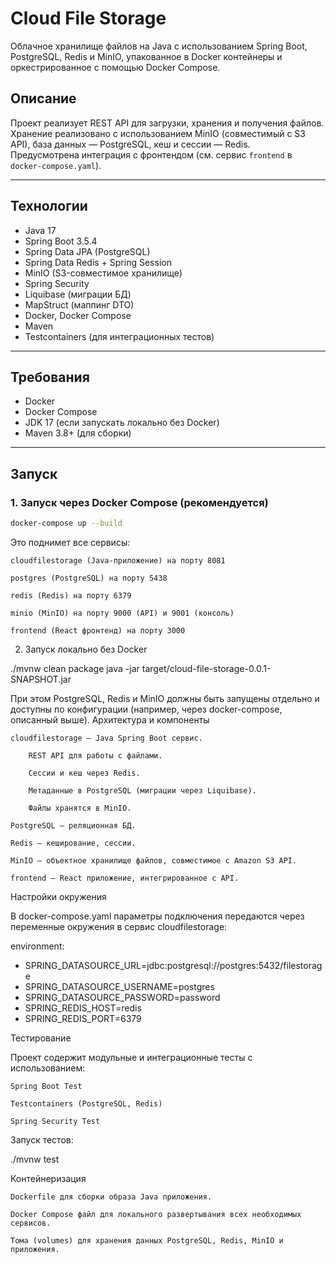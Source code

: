 # Cloud File Storage

Облачное хранилище файлов на Java с использованием Spring Boot, PostgreSQL, Redis и MinIO, упакованное в Docker контейнеры и оркестрированное с помощью Docker Compose.

## Описание

Проект реализует REST API для загрузки, хранения и получения файлов.  
Хранение реализовано с использованием MinIO (совместимый с S3 API), база данных — PostgreSQL, кеш и сессии — Redis.  
Предусмотрена интеграция с фронтендом (см. сервис `frontend` в `docker-compose.yaml`).

---

## Технологии

- Java 17  
- Spring Boot 3.5.4  
- Spring Data JPA (PostgreSQL)  
- Spring Data Redis + Spring Session  
- MinIO (S3-совместимое хранилище)  
- Spring Security  
- Liquibase (миграции БД)  
- MapStruct (маппинг DTO)  
- Docker, Docker Compose  
- Maven  
- Testcontainers (для интеграционных тестов)

---

## Требования

- Docker
- Docker Compose
- JDK 17 (если запускать локально без Docker)
- Maven 3.8+ (для сборки)

---

## Запуск

### 1. Запуск через Docker Compose (рекомендуется)

```bash
docker-compose up --build
```
Это поднимет все сервисы:

    cloudfilestorage (Java-приложение) на порту 8081

    postgres (PostgreSQL) на порту 5438

    redis (Redis) на порту 6379

    minio (MinIO) на порту 9000 (API) и 9001 (консоль)

    frontend (React фронтенд) на порту 3000

2. Запуск локально без Docker

./mvnw clean package
java -jar target/cloud-file-storage-0.0.1-SNAPSHOT.jar

При этом PostgreSQL, Redis и MinIO должны быть запущены отдельно и доступны по конфигурации (например, через docker-compose, описанный выше).
Архитектура и компоненты

    cloudfilestorage — Java Spring Boot сервис.

        REST API для работы с файлами.

        Сессии и кеш через Redis.

        Метаданные в PostgreSQL (миграции через Liquibase).

        Файлы хранятся в MinIO.

    PostgreSQL — реляционная БД.

    Redis — кеширование, сессии.

    MinIO — объектное хранилище файлов, совместимое с Amazon S3 API.

    frontend — React приложение, интегрированное с API.

Настройки окружения

В docker-compose.yaml параметры подключения передаются через переменные окружения в сервис cloudfilestorage:

environment:
  - SPRING_DATASOURCE_URL=jdbc:postgresql://postgres:5432/filestorage
  - SPRING_DATASOURCE_USERNAME=postgres
  - SPRING_DATASOURCE_PASSWORD=password
  - SPRING_REDIS_HOST=redis
  - SPRING_REDIS_PORT=6379

Тестирование

Проект содержит модульные и интеграционные тесты с использованием:

    Spring Boot Test

    Testcontainers (PostgreSQL, Redis)

    Spring Security Test

Запуск тестов:

./mvnw test

Контейнеризация

    Dockerfile для сборки образа Java приложения.

    Docker Compose файл для локального развертывания всех необходимых сервисов.

    Тома (volumes) для хранения данных PostgreSQL, Redis, MinIO и приложения.
